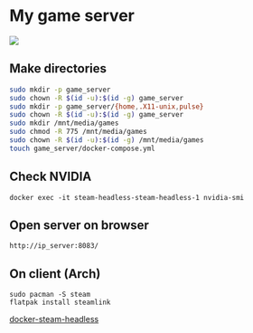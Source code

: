 # My game server
![](https://avatars.githubusercontent.com/u/115333610?s=200&v=4)

## Make directories
```sh
sudo mkdir -p game_server
sudo chown -R $(id -u):$(id -g) game_server
sudo mkdir -p game_server/{home,.X11-unix,pulse}
sudo chown -R $(id -u):$(id -g) game_server
sudo mkdir /mnt/media/games
sudo chmod -R 775 /mnt/media/games
sudo chown -R $(id -u):$(id -g) /mnt/media/games
touch game_server/docker-compose.yml
```

## Check NVIDIA
```
docker exec -it steam-headless-steam-headless-1 nvidia-smi
```

## Open server on browser
`http://ip_server:8083/`

## On client (Arch)
```
sudo pacman -S steam
flatpak install steamlink
```

[docker-steam-headless](https://github.com/Steam-Headless/docker-steam-headless?ysclid=lshi7ff4iv14641784)
